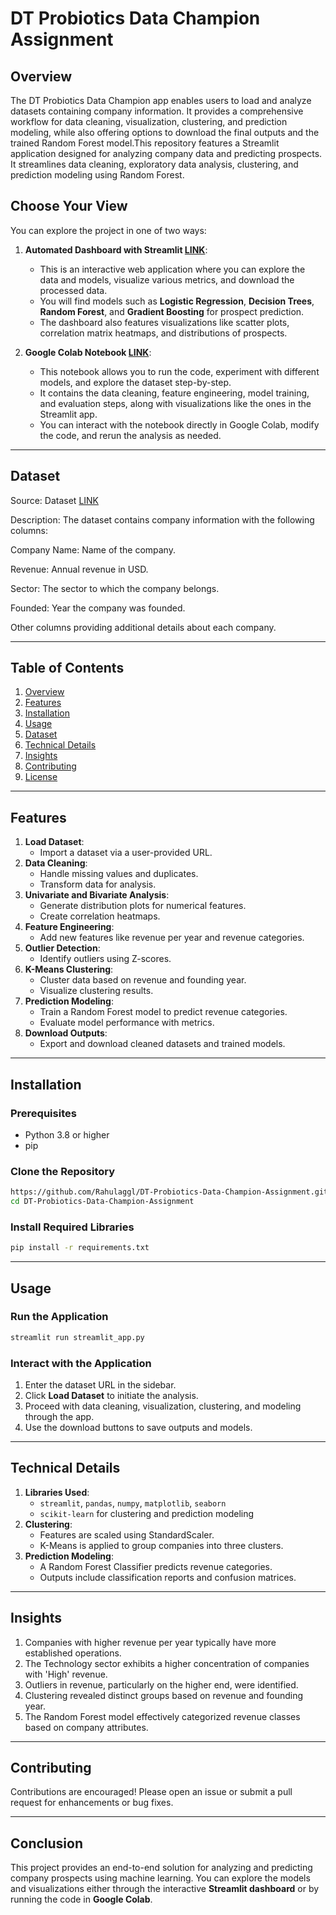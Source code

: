 # DT Probiotics Data Champion Assignment

## Overview

The DT Probiotics Data Champion app enables users to load and analyze datasets containing company information. It provides a comprehensive workflow for data cleaning, visualization, clustering, and prediction modeling, while also offering options to download the final outputs and the trained Random Forest model.This repository features a Streamlit application designed for analyzing company data and predicting prospects. It streamlines data cleaning, exploratory data analysis, clustering, and prediction modeling using Random Forest.


## Choose Your View

You can explore the project in one of two ways:

1. **Automated Dashboard with Streamlit [LINK](https://dt-probiotics-data-champion-assignment-7nedwf4hekxrj37nbpuappp.streamlit.app/)**: 
   - This is an interactive web application where you can explore the data and models, visualize various metrics, and download the processed data.
   - You will find models such as **Logistic Regression**, **Decision Trees**, **Random Forest**, and **Gradient Boosting** for prospect prediction.
   - The dashboard also features visualizations like scatter plots, correlation matrix heatmaps, and distributions of prospects.

2. **Google Colab Notebook [LINK](https://colab.research.google.com/github/Rahulaggl/DT-Probiotics-Data-Champion-Assignment/blob/main/dt_probiotics_data_champion_assignment.ipynb)**: 
   - This notebook allows you to run the code, experiment with different models, and explore the dataset step-by-step. 
   - It contains the data cleaning, feature engineering, model training, and evaluation steps, along with visualizations like the ones in the Streamlit app.
   - You can interact with the notebook directly in Google Colab, modify the code, and rerun the analysis as needed.

---

## Dataset

Source: Dataset [LINK](https://colab.research.google.com/github/Rahulaggl/DT-Probiotics-Data-Champion-Assignment/blob/main/DT_Probiotics_Data_Champion_Assignment.ipynb#scrollTo=eXK_LDHHBTzy)

Description: The dataset contains company information with the following columns:

Company Name: Name of the company.

Revenue: Annual revenue in USD.

Sector: The sector to which the company belongs.

Founded: Year the company was founded.

Other columns providing additional details about each company.

---


## Table of Contents

1. [Overview](#overview)
2. [Features](#features)
3. [Installation](#installation)
4. [Usage](#usage)
5. [Dataset](#dataset)
6. [Technical Details](#technical-details)
7. [Insights](#insights)
8. [Contributing](#contributing)
9. [License](#license)



---

## Features

1. **Load Dataset**:
   - Import a dataset via a user-provided URL.
2. **Data Cleaning**:
   - Handle missing values and duplicates.
   - Transform data for analysis.
3. **Univariate and Bivariate Analysis**:
   - Generate distribution plots for numerical features.
   - Create correlation heatmaps.
4. **Feature Engineering**:
   - Add new features like revenue per year and revenue categories.
5. **Outlier Detection**:
   - Identify outliers using Z-scores.
6. **K-Means Clustering**:
   - Cluster data based on revenue and founding year.
   - Visualize clustering results.
7. **Prediction Modeling**:
   - Train a Random Forest model to predict revenue categories.
   - Evaluate model performance with metrics.
8. **Download Outputs**:
   - Export and download cleaned datasets and trained models.

---

## Installation

### Prerequisites

- Python 3.8 or higher
- pip

### Clone the Repository
```bash
https://github.com/Rahulaggl/DT-Probiotics-Data-Champion-Assignment.git
cd DT-Probiotics-Data-Champion-Assignment
```

### Install Required Libraries
```bash
pip install -r requirements.txt
```

---

## Usage

### Run the Application
```bash
streamlit run streamlit_app.py
```

### Interact with the Application
1. Enter the dataset URL in the sidebar.
2. Click **Load Dataset** to initiate the analysis.
3. Proceed with data cleaning, visualization, clustering, and modeling through the app.
4. Use the download buttons to save outputs and models.

---


## Technical Details

1. **Libraries Used**:
   - `streamlit`, `pandas`, `numpy`, `matplotlib`, `seaborn`
   - `scikit-learn` for clustering and prediction modeling
2. **Clustering**:
   - Features are scaled using StandardScaler.
   - K-Means is applied to group companies into three clusters.
3. **Prediction Modeling**:
   - A Random Forest Classifier predicts revenue categories.
   - Outputs include classification reports and confusion matrices.

---

## Insights

1. Companies with higher revenue per year typically have more established operations.
2. The Technology sector exhibits a higher concentration of companies with 'High' revenue.
3. Outliers in revenue, particularly on the higher end, were identified.
4. Clustering revealed distinct groups based on revenue and founding year.
5. The Random Forest model effectively categorized revenue classes based on company attributes.

---

## Contributing

Contributions are encouraged! Please open an issue or submit a pull request for enhancements or bug fixes.

---


## Conclusion

This project provides an end-to-end solution for analyzing and predicting company prospects using machine learning. You can explore the models and visualizations either through the interactive **Streamlit dashboard** or by running the code in **Google Colab**.


